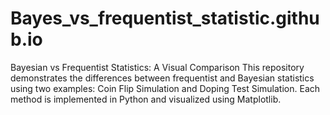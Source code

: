 # Bayes_vs_frequentist_statistic.github.io
Bayesian vs Frequentist Statistics: A Visual Comparison  This repository demonstrates the differences between frequentist and Bayesian statistics using two examples:  Coin Flip Simulation and Doping Test Simulation.  Each method is implemented in Python and visualized using Matplotlib.
